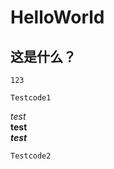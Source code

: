 # HelloWorld
## 这是什么？
```
123
```
```
Testcode1
```
*test*  
**test**  
***test***  
```
Testcode2
```
